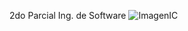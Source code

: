 2do Parcial Ing. de Software
![ImagenIC](https://github.com/EnzoG14/IngSoft-Parcial-ic/assets/66501067/19f59bd9-3248-49b6-94f9-31521656b26d)
